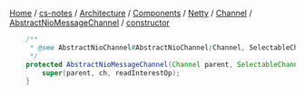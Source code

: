 [Home](https://mengxianbin.github.io) /
[cs-notes](https://mengxianbin.github.io/cs-notes/site) /
[Architecture](https://mengxianbin.github.io/cs-notes/site/Architecture) /
[Components](https://mengxianbin.github.io/cs-notes/site/Architecture/Components) /
[Netty](https://mengxianbin.github.io/cs-notes/site/Architecture/Components/Netty) /
[Channel](https://mengxianbin.github.io/cs-notes/site/Architecture/Components/Netty/Channel) /
[AbstractNioMessageChannel](https://mengxianbin.github.io/cs-notes/site/Architecture/Components/Netty/Channel/AbstractNioMessageChannel) /
[constructor](https://mengxianbin.github.io/cs-notes/site/Architecture/Components/Netty/Channel/AbstractNioMessageChannel/constructor)

```java
    /**
     * @see AbstractNioChannel#AbstractNioChannel(Channel, SelectableChannel, int)
     */
    protected AbstractNioMessageChannel(Channel parent, SelectableChannel ch, int readInterestOp) {
        super(parent, ch, readInterestOp);
    }
```
